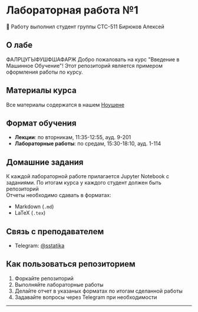 # Лабораторная работа №1

🤖 Работу выполнил студент группы СТС-511 Бирюков Алексей

## О лабе
ФАЛРЦУГЫФУШФШАФАРЖ
Добро пожаловать на курс "Введение в Машинное Обучение"! Этот репозиторий является примером оформления работы по курсу.

## Материалы курса
Все материалы содержатся в нашем [Ноушене](https://www.notion.so/26a587986dc88096baa6ca929e7a1926?v=26a587986dc8802b988b000cae2fabec)

## Формат обучения

- **Лекции**: по вторникам, 11:35-12:55, ауд. 9-201
- **Лабораторные работы**: по средам, 15:30-18:10, ауд. 1-114

## Домашние задания

К каждой лабораторной работе прилагается Jupyter Notebook с заданиями. По итогам курса у каждого студент должен быть репозиторий  
Отчеты необходимо сдавать в форматах:
- Markdown (`.md`)
- LaTeX (`.tex`)


## Связь с преподавателем

- Telegram: [@sstatika](https://t.me/sstatika)

## Как пользоваться репозиторием

1. Форкайте репозиторий
2. Выполняйте лабораторные работы
3. Делайте отчет в указаных форматах по итогам сделанной работы
4. Задавайте вопросы через Telegram при необходимости

---
